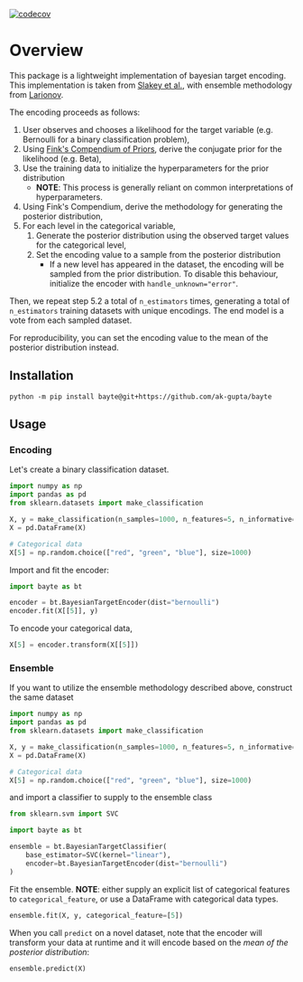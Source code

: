 
[![codecov](https://codecov.io/github/ak-gupta/bayte/branch/main/graph/badge.svg?token=S8BUVKF37O)](https://codecov.io/github/ak-gupta/bayte)

# Overview

This package is a lightweight implementation of bayesian target encoding. This implementation is taken
from [Slakey et al.](https://arxiv.org/pdf/1904.13001.pdf), with ensemble methodology from [Larionov](https://arxiv.org/pdf/2006.01317.pdf).

The encoding proceeds as follows:

1. User observes and chooses a likelihood for the target variable (e.g. Bernoulli for a binary classification problem),
2. Using [Fink's Compendium of Priors](https://www.johndcook.com/CompendiumOfConjugatePriors.pdf), derive the conjugate prior for the likelihood (e.g. Beta),
3. Use the training data to initialize the hyperparameters for the prior distribution
    * **NOTE**: This process is generally reliant on common interpretations of hyperparameters.
4. Using Fink's Compendium, derive the methodology for generating the posterior distribution,
5. For each level in the categorical variable,
    1. Generate the posterior distribution using the observed target values for the categorical level,
    2. Set the encoding value to a sample from the posterior distribution
        * If a new level has appeared in the dataset, the encoding will be sampled from the prior distribution.
          To disable this behaviour, initialize the encoder with ``handle_unknown="error"``.

Then, we repeat step 5.2 a total of ``n_estimators`` times, generating a total of ``n_estimators`` training datasets
with unique encodings. The end model is a vote from each sampled dataset.

For reproducibility, you can set the encoding value to the mean of the posterior distribution instead.

## Installation

```console
python -m pip install bayte@git+https://github.com/ak-gupta/bayte
```

## Usage

### Encoding

Let's create a binary classification dataset.

```python
import numpy as np
import pandas as pd
from sklearn.datasets import make_classification

X, y = make_classification(n_samples=1000, n_features=5, n_informative=2)
X = pd.DataFrame(X)

# Categorical data
X[5] = np.random.choice(["red", "green", "blue"], size=1000)
```

Import and fit the encoder:

```python
import bayte as bt

encoder = bt.BayesianTargetEncoder(dist="bernoulli")
encoder.fit(X[[5]], y)
```

To encode your categorical data,

```python
X[5] = encoder.transform(X[[5]])
```

### Ensemble

If you want to utilize the ensemble methodology described above, construct the same dataset

```python
import numpy as np
import pandas as pd
from sklearn.datasets import make_classification

X, y = make_classification(n_samples=1000, n_features=5, n_informative=2)
X = pd.DataFrame(X)

# Categorical data
X[5] = np.random.choice(["red", "green", "blue"], size=1000)
```

and import a classifier to supply to the ensemble class

```python
from sklearn.svm import SVC

import bayte as bt

ensemble = bt.BayesianTargetClassifier(
    base_estimator=SVC(kernel="linear"),
    encoder=bt.BayesianTargetEncoder(dist="bernoulli")
)
```

Fit the ensemble. **NOTE**: either supply an explicit list of categorical features to `categorical_feature`, or
use a DataFrame with categorical data types.

```python
ensemble.fit(X, y, categorical_feature=[5])
```

When you call ``predict`` on a novel dataset, note that the encoder will transform your data at runtime and it
will encode based on the *mean of the posterior distribution*:

```python
ensemble.predict(X)
```

